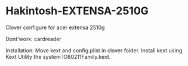 # Hakintosh-EXTENSA-2510G
Clover configure for acer extensa 2510g

Dont'work:
  cardreader

Installation:
  Move kext and config.plist in clover folder.
  Install kext using Kext Utility the system IO80211Family.kext.
